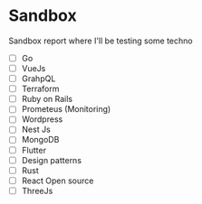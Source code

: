 # Sandbox
Sandbox report where I'll be testing some techno

- [ ] Go
- [ ] VueJs
- [ ] GrahpQL
- [ ] Terraform
- [ ] Ruby on Rails
- [ ] Prometeus (Monitoring)
- [ ] Wordpress
- [ ] Nest Js
- [ ] MongoDB
- [ ] Flutter
- [ ] Design patterns
- [ ] Rust
- [ ] React Open source
- [ ] ThreeJs
